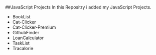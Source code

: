 ##JavaScript Projects
In this Repositry i added my JavaScript Projects.
* BookList
* Cat-Clicker
* Cat-Clicker-Premium
* GithubFinder
* LoanCalculator
* TaskList
* Tracalorie
